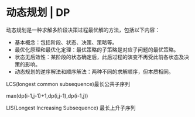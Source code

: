 # 动态规划 | DP

 

动态规划是一种求解多阶段决策过程最优解的方法，包括以下内容：

- 基本概念：包括阶段、状态、决策、策略等。
- 最优化原理和最优化定理：最优策略的子策略是对应子问题的最优策略。
- 状态无后效性：某阶段的状态确定后，此后过程的演变不再受此前各状态及决策的影响。
- 动态规划的逆序解法和顺序解法：两种不同的求解顺序，但本质相同。



LCS(longest common subsequence)最长公共子序列

max(dp(i-1,j-1)+1,dp(i,j-1),dp(i-1,j))



LIS(Longest Increasing Subsequence) 最长上升子序列

